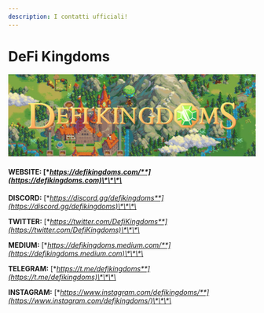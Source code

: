 ```yaml
---
description: I contatti ufficiali!
---
```


# DeFi Kingdoms

![](../../.gitbook/assets/DFKBANNERLOGO.jpeg)

#### **WEBSITE:** [**https://defikingdoms.com/**](https://defikingdoms.com)\*\*\*\*

**DISCORD:** [**https://discord.gg/defikingdoms**](https://discord.gg/defikingdoms)\*\*\*\*

**TWITTER:** [**https://twitter.com/DefiKingdoms**](https://twitter.com/DefiKingdoms)\*\*\*\*

**MEDIUM:** [**https://defikingdoms.medium.com/**](https://defikingdoms.medium.com)\*\*\*\*

**TELEGRAM:** [**https://t.me/defikingdoms**](https://t.me/defikingdoms)\*\*\*\*

**INSTAGRAM:** [**https://www.instagram.com/defikingdoms/**](https://www.instagram.com/defikingdoms/)\*\*\*\*
